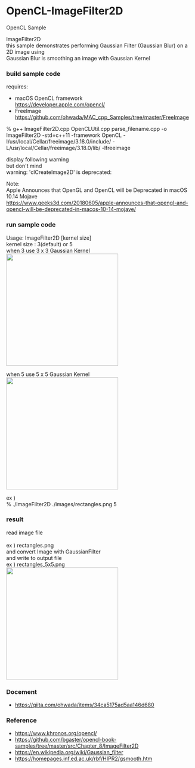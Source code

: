OpenCL-ImageFilter2D
===============

OpenCL Sample <br/>

ImageFilter2D <br/>
this sample demonstrates performing Gaussian Filter (Gaussian Blur) on a 2D image using <br/>
Gaussian Blur is  smoothing an image with Gaussian Kernel <br/>


### build sample code 
requires:  <br/>
- macOS  OpenCL framework <br/>
https://developer.apple.com/opencl/ <br/>
- FreeImage <br/>
https://github.com/ohwada/MAC_cpp_Samples/tree/master/FreeImage <br/>

% g++ ImageFilter2D.cpp OpenCLUtil.cpp parse_filename.cpp  -o ImageFilter2D -std=c++11 -framework OpenCL -I/usr/local/Cellar/freeimage/3.18.0/include/ -L/usr/local/Cellar/freeimage/3.18.0/lib/ -lfreeimage <br/>

display following warning  <br/>
but don't mind <br/>
warning: 'clCreateImage2D' is deprecated:  <br/>

Note: <br/>
Apple Announces that OpenGL and OpenCL will be Deprecated in macOS 10.14 Mojave <br/>
https://www.geeks3d.com/20180605/apple-announces-that-opengl-and-opencl-will-be-deprecated-in-macos-10-14-mojave/ <br/>


### run sample code 
Usage:   ImageFilter2D  <inputImageFile> [kernel size] <br/>
kernel size : 3(default) or 5 <br/>
when 3 use 3 x 3 Gaussian Kernel <br/>
<image src="https://raw.githubusercontent.com/ohwada/MAC_cpp_Samples/master/OpenCL-ImageFilter2D/tex/gaussian_kernel_matrix_3x3.png" width="300" /><br/>

when 5 use 5 x 5 Gaussian Kernel <br/>
<image src="https://raw.githubusercontent.com/ohwada/MAC_cpp_Samples/master/OpenCL-ImageFilter2D/tex/gaussian_kernel_matrix_5x5.png" width="300" /><br/>

ex ) <br/>
% ./ImageFilter2D  ./images/rectangles.png 5 <br/>

### result 
read image file <br/>  
ex ) rectangles.png <br/>
and convert Image with GaussianFilter <br/>
and write to output file  <br/>
 ex ) rectangles_5x5.png <br/>
<image src="https://raw.githubusercontent.com/ohwada/MAC_cpp_Samples/master/OpenCL-ImageFilter2D/result/rectangles_5x5.png" width="300" /><br/>


### Docement
- https://qiita.com/ohwada/items/34ca5175ad5aa146d680

### Reference 
- https://www.khronos.org/opencl/
- https://github.com/bgaster/opencl-book-samples/tree/master/src/Chapter_8/ImageFilter2D
- https://en.wikipedia.org/wiki/Gaussian_filter
- https://homepages.inf.ed.ac.uk/rbf/HIPR2/gsmooth.htm

